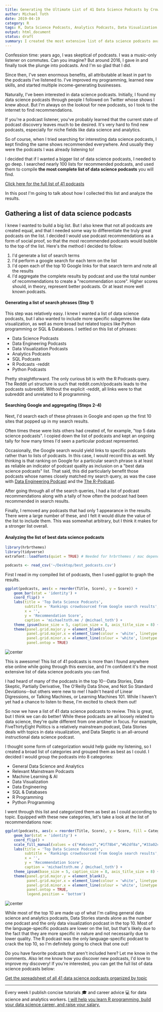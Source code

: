 ```yaml
---
title: Generating the Ultimate List of 41 Data Science Podcasts by Crowdsourcing Google Results
author: Michael Toth
date: 2019-04-19
category: R
tags: R, Data Science Podcasts, Analytics Podcasts, Data Visualization Podcasts, Machine Learning Podcasts
output: html_document
status: draft
summary: I created the most extensive list of data science podcasts available by crowdsourcing results from Google search into this my own ultimate list of 41 data science podcasts.
---
```




Confession time: years ago, I was skeptical of podcasts. I was a music-only listener on commutes. Can you imagine? But around 2016, I gave in and finally took the plunge into podcasts. And I'm so glad that I did. 

Since then, I've seen enormous benefits, all attributable at least in part to the podcasts I've listened to. I've improved my programming, learned new skills, and started multiple income-generating businesses.

Naturally, I've been interested in data science podcasts. Initially, I found my data science podcasts through people I followed on Twitter whose shows I knew about. But I'm always on the lookout for new podcasts, so I took to the internet to find recommendations.

If you're a podcast listener, you've probably learned that the current state of podcast discovery leaves much to be desired. It's very hard to find new podcasts, especially for niche fields like data science and analytics. 

So of course, when I tried searching for interesting data science podcasts, I kept finding the same shows recommended everywhere. And usually they were the podcasts I was already listening to! 

I decided that if I wanted a bigger list of data science podcasts, I needed to go deep. I searched nearly 100 lists for recommended podcasts, and used them to compile **the most complete list of data science podcasts** you will find. 

[Click here for the full list of 41 podcasts](https://mailchi.mp/d18f2f50ca14/data-science-podcasts)

In this post I'm going to talk about how I collected this list and analyze the results.

## Gathering a list of data science podcasts

I knew I wanted to build a big list. But I also knew that not all podcasts are created equal, and that I needed some way to differentiate the truly great podcasts on the list. I decided I would use podcast recommendations as a form of social proof, so that the most recommended podcasts would bubble to the top of the list. Here's the method I decided to follow:

1. I'd generate a list of search terms
2. I'd perform a google search for each term on the list
3. I'd open each of the top 10 Google links for that search term and note all the results
4. I'd aggregate the complete results by podcast and use the total number of recommendations to create a "recommendation score". Higher scores should, in theory, represent better podcasts. Or at least more well known podcasts.

#### Generating a list of search phrases (Step 1)

This step was relatively easy. I knew I wanted a list of data science podcasts, but I also wanted to include more specific subgenres like data visualization, as well as more broad but related topics like Python programming or SQL & Databases. I settled on this list of phrases:

* Data Science Podcasts
* Data Engineering Podcasts
* Data Visualization Podcasts
* Analytics Podcasts
* SQL Podcasts
* R Podcasts -reddit
* Python Podcasts

Pretty straightforward. The only curious bit is with the R Podcasts query. The Reddit url structure is such that reddit.com/r/podcasts leads to the podcasts subreddit. Without the explicit -reddit, all links were to that subreddit and unrelated to R programming.

#### Searching Google and aggregating (Steps 2-4)

Next, I'd search each of these phrases in Google and open up the first 10 sites that popped up in my search results.

Often times these were lists others had created of, for example, "top 5 data science podcasts". I copied down the list of podcasts and kept an ongoing tally for how many times I'd seen a particular podcast represented. 

Occasionally, the Google search would yield links to specific podcasts rather than to lists of podcasts. In this case, I would record this as well. My thinking is that ranking on Google for a particular search phrase is at least as reliable an indicator of podcast quality as inclusion on a "best data science podcasts" list. That said, this did particularly benefit those podcasts whose names closely matched my search query, as was the case with [Data Engineering Podcast](https://www.dataengineeringpodcast.com/) and the [The R-Podcast](https://r-podcast.org/).

After going through all of the search queries, I had a list of podcast recommendations along with a tally of how often the podcast had been recommended in search results.

Finally, I removed any podcasts that had only 1 appearance in the results. There were a large number of these, and I felt it would dilute the value of the list to include them. This was somewhat arbitrary, but I think it makes for a stronger list overall.

#### Analyzing the list of best data science podcasts


```r
library(hrbrthemes)
library(tidyverse)
extrafont::loadfonts(quiet = TRUE) # Needed for hrbrthemes / mac dependency issue

podcasts <- read_csv('~/Desktop/best_podcasts.csv')
```

First I read in my compiled list of podcasts, then I used ggplot to graph the results.


```r
ggplot(podcasts, aes(x = reorder(Title, Score), y = Score)) +
    geom_bar(stat = 'identity') +
    coord_flip() +
    labs(title = 'Top Data Science Podcasts',
         subtitle = 'Rankings crowdsourced from Google search results',
         x = '',
         y = 'Recommendation Score',
         caption = 'michaeltoth.me / @michael_toth') +
    theme_ipsum(base_size = 5, caption_size = 8, axis_title_size = 8) +
    theme(panel.grid.major.y = element_blank(),
          panel.grid.major.x = element_line(colour = 'white', linetype = 'dotted'),
          panel.grid.minor.x = element_line(colour = 'white', linetype = 'dotted'),
          panel.ontop = TRUE)
```

<img src="/figures/20190415_best_ds_podcasts/graph_podcasts-1.png" title="center" alt="center" style="display: block; margin: auto;" />

This is awesome! This list of 41 podcasts is more than I found anywhere else online while going through this exercise, and I'm confident it's the most extensive list of data science podcasts you can find. 

I had heard of many of the podcasts in the top 10--Data Stories, Data Skeptic, Partially Derivative, The O'Reilly Data Show, and Not So Standard Deviations--but others were new to me! I hadn't heard of Linear Digressions, or Talking Machines, or Learning Machines 101. While I haven't yet had a chance to listen to these, I'm excited to check them out!

So now we have a list of 41 data science podcasts to review. This is great, but I think we can do better! While these podcasts are all loosely related to data science, they're quite different from one another in focus. For example, FiveThirtyEight Politics is a relatively mainstream podcast, Data Stories deals with topics in data visualization, and Data Skeptic is an all-around instructional data science podcast. 

I thought some form of categorization would help guide my listening, so I created a broad list of categories and grouped them as best as I could. I decided I would group the podcasts into 8 categories:

* General Data Science and Analytics
* Relevant Mainstream Podcasts     
* Machine Learning & AI            
* Data Visualization               
* Data Engineering                 
* SQL & Databases                  
* R Programming                    
* Python Programming 

I went through this list and categorized them as best as I could according to topic. Equipped with these new categories, let's take a look at the list of recommendations now: 


```r
ggplot(podcasts, aes(x = reorder(Title, Score), y = Score, fill = Category)) +
    geom_bar(stat = 'identity') +
    coord_flip() +
    scale_fill_manual(values = c("#a6cee3","#1f78b4","#b2df8a","#33a02c","#fb9a99","#e31a1c","#fdbf6f","#ff7f00")) +
    labs(title = 'Top Data Science Podcasts',
         subtitle = 'Rankings crowdsourced from Google search results',
         x = '',
         y = 'Recommendation Score',
         caption = 'michaeltoth.me / @michael_toth') +
    theme_ipsum(base_size = 5, caption_size = 8, axis_title_size = 8) +
    theme(panel.grid.major.y = element_blank(),
          panel.grid.major.x = element_line(colour = 'white', linetype = 'dotted'),
          panel.grid.minor.x = element_line(colour = 'white', linetype = 'dotted'),
          panel.ontop = TRUE,
          legend.position = 'bottom')
```

<img src="/figures/20190415_best_ds_podcasts/graph_podcasts_by_topic-1.png" title="center" alt="center" style="display: block; margin: auto;" />

While most of the top 10 are made up of what I'm calling general data science and analytics podcasts, Data Stories stands alone as the number one podcast and the only data visualization podcast in the top 10. Most of the language-specific podcasts are lower on the list, but that's likely due to the fact that they are more specific in nature and not necessarily due to lower quality. The R podcast was the only language-specific podcast to crack the top 10, so I'm definitely going to check that one out!

Do you have favorite podcasts that aren't included here? Let me know in the comments. Also let me know how you discover new podcasts, I'd love to improve my discovery! If you're interested, you can get the full list of data science podcasts below:

[Get the spreadsheet of all 41 data science podcasts organized by topic](https://mailchi.mp/d18f2f50ca14/data-science-podcasts)

------

Every week I publish concise tutorials 🎓 and career advice 💻 for data science and analytics workers. [I will help you learn R programming, build your data science career, and raise your salary.](http://eepurl.com/gmYioz)
